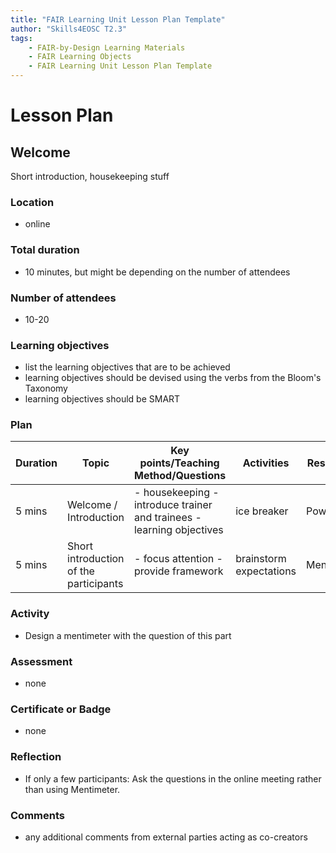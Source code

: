 ```yaml
---
title: "FAIR Learning Unit Lesson Plan Template"
author: "Skills4EOSC T2.3"
tags: 
    - FAIR-by-Design Learning Materials
    - FAIR Learning Objects
    - FAIR Learning Unit Lesson Plan Template
---
```


# Lesson Plan

## Welcome

Short introduction, housekeeping stuff

### Location
- online

### Total duration
- 10 minutes, but might be depending on the number of attendees

### Number of attendees
- 10-20

### Learning objectives
- list the learning objectives that are to be achieved
- learning objectives should be devised using the verbs from the Bloom's Taxonomy
- learning objectives should be SMART

### Plan
| Duration | Topic                  | Key points/Teaching Method/Questions                                   | Activities               | Resources                  |
|----------|------------------------|------------------------------------------------------------------------|--------------------------|----------------------------|
| 5 mins   | Welcome / Introduction | - housekeeping  - introduce trainer and trainees - learning objectives | ice breaker              | PowerPoint |
| 5 mins   | Short introduction of the participants              | - focus attention - provide framework                                  | brainstorm expectations  | Mentimeter         |


### Activity
- Design a mentimeter with the question of this part

### Assessment
- none

### Certificate or Badge
- none

### Reflection
- If only a few participants: Ask the questions in the online meeting rather than using Mentimeter.

### Comments
- any additional comments from external parties acting as co-creators